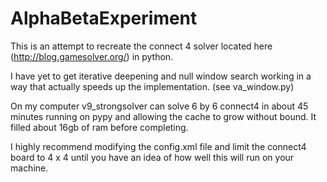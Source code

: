 # AlphaBetaExperiment

This is an attempt to recreate the connect 4 solver located here (http://blog.gamesolver.org/) in python.

I have yet to get iterative deepening and null window search working in a way that actually speeds up the implementation. (see va_window.py)

On my computer v9_strongsolver can solve 6 by 6 connect4 in about 45 minutes running on pypy and allowing the cache to grow without bound. 
It filled about 16gb of ram before completing. 

I highly recommend modifying the config.xml file and limit the connect4 board to 4 x 4 until you have an idea of how well this will run on your machine.
